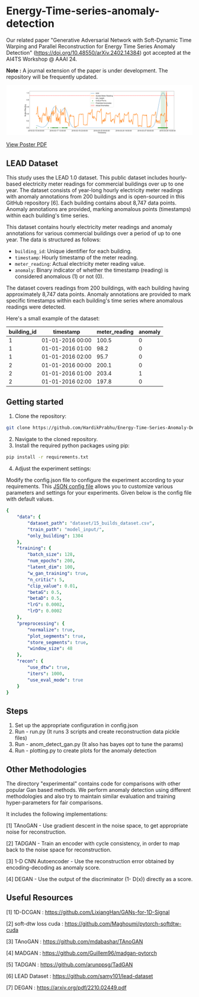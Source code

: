 # Energy-Time-series-anomaly-detection

Our related paper "Generative Adversarial Network with Soft-Dynamic Time Warping and Parallel Reconstruction for Energy Time Series Anomaly Detection" (https://doi.org/10.48550/arXiv.2402.14384) got accepted at the AI4TS Workshop @ AAAI 24. 

**Note :** A journal extension of the paper is under development. The repository will be frequently updated.

![True_True_1000_build_977_10.png](True_True_1000_build_977_10.png)

[View Poster PDF](poster.pdf)

## LEAD Dataset

This study uses the LEAD 1.0 dataset. This public dataset includes hourly-based electricity meter readings for commercial buildings over up to one year. The dataset consists of year-long hourly electricity meter readings with anomaly annotations from 200 buildings and is open-sourced in this GitHub repository [6]. Each building contains about 8,747 data points. Anomaly annotations are provided, marking anomalous points (timestamps) within each building's time series.

This dataset contains hourly electricity meter readings and anomaly annotations for various commercial buildings over a period of up to one year. The data is structured as follows:

- `building_id`: Unique identifier for each building.
- `timestamp`: Hourly timestamp of the meter reading.
- `meter_reading`: Actual electricity meter reading value.
- `anomaly`: Binary indicator of whether the timestamp (reading) is considered anomalous (1) or not (0).

The dataset covers readings from 200 buildings, with each building having approximately 8,747 data points. Anomaly annotations are provided to mark specific timestamps within each building's time series where anomalous readings were detected.

Here's a small example of the dataset:

| building_id | timestamp       | meter_reading | anomaly |
|-------------|-----------------|---------------|---------|
| 1           | 01-01-2016 00:00| 100.5         | 0       |
| 1           | 01-01-2016 01:00| 98.2          | 0       |
| 1           | 01-01-2016 02:00| 95.7          | 0       |
| 2           | 01-01-2016 00:00| 200.1         | 0       |
| 2           | 01-01-2016 01:00| 203.4         | 1       |
| 2           | 01-01-2016 02:00| 197.8         | 0       |


## Getting started 

1. Clone the repository:
  ```bash
  git clone https://github.com/HardikPrabhu/Energy-Time-Series-Anomaly-Detection.git
  ```
2. Navigate to the cloned repository.
3. Install the required python packages using pip:

  ```bash
  pip install -r requirements.txt
  ```

4. Adjust the experiment settings:

  Modify the config.json file to configure the experiment according to your requirements. This [JSON config file](config.json) allows you to customize various parameters and settings for your experiments.
  Given below is the config file with default values.

```yaml
{
    "data": {
        "dataset_path": "dataset/15_builds_dataset.csv",
        "train_path": "model_input/",
        "only_building": 1304
    },
    "training": {
        "batch_size": 128,
        "num_epochs": 200,
        "latent_dim": 100,
        "w_gan_training": true,
        "n_critic": 5,
        "clip_value": 0.01,
        "betaG": 0.5,
        "betaD": 0.5,
        "lrG": 0.0002,
        "lrD": 0.0002
    },
    "preprocessing": {
        "normalize": true,
        "plot_segments": true,
        "store_segments": true,
        "window_size": 48
    },
    "recon": {
        "use_dtw": true,
        "iters": 1000,
        "use_eval_mode": true
    }
}
```


## Steps
1. Set up the appropriate configuration in config.json
2. Run - run.py (It runs 3 scripts and create reconstruction data pickle files)
3. Run - anom_detect_gan.py  (It also has bayes opt to tune the params)
4. Run - plotting.py to create plots for the anomaly detection


## Other Methodologies


The directory "experimental" contains code for comparisons with other popular Gan based methods. We perform anomaly detection using different methodologies and also try to maintain similar evaluation and training hyper-parameters for fair comparisons.

It includes the following implementations:

[1] TAnoGAN - Use gradient descent in the noise space, to get appropriate noise for reconstruction.

[2] TADGAN - Train an encoder with cycle consistency, in order to map back to the noise space for reconstruction. 

[3] 1-D CNN Autoencoder - Use the reconstruction error obtained by encoding-decoding as anomaly score.

[4] DEGAN - Use the output of the discriminator (1- D(x)) directly as a score. 



## Useful Resources

[1] 1D-DCGAN : https://github.com/LixiangHan/GANs-for-1D-Signal

[2] soft-dtw loss cuda : https://github.com/Maghoumi/pytorch-softdtw-cuda

[3] TAnoGAN : https://github.com/mdabashar/TAnoGAN

[4] MADGAN : https://github.com/Guillem96/madgan-pytorch

[5] TADGAN : https://github.com/arunppsg/TadGAN

[6] LEAD Dataset : https://github.com/samy101/lead-dataset

[7] DEGAN : https://arxiv.org/pdf/2210.02449.pdf

